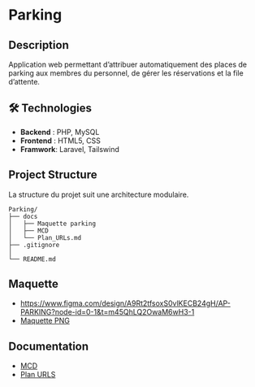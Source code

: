 # Parking

## Description
Application web permettant d’attribuer automatiquement des places de parking aux membres du personnel, de gérer les réservations et la file d’attente.


## 🛠️ Technologies
- **Backend** : PHP, MySQL
- **Frontend** : HTML5, CSS
- **Framwork**: Laravel, Tailswind

## Project Structure
La structure du projet suit une architecture modulaire.
```
Parking/
├── docs
│   ├── Maquette parking
│   ├── MCD
│   └── Plan_URLs.md
├── .gitignore
│ 
└── README.md
```

## Maquette
- https://www.figma.com/design/A9Rt2tfsoxS0vlKECB24gH/AP-PARKING?node-id=0-1&t=m45QhLQ2OwaM6wH3-1
- [Maquette PNG](docs/Maquette%20parking)

## Documentation
- [MCD](docs/MCD/Capture%20d'écran%202025-10-06%20150532.png)
- [Plan URLS](docs/Plan_URLs.md)

